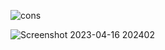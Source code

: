 
![cons](https://user-images.githubusercontent.com/114798157/232325866-8d28cd93-2905-4f23-8a38-b38a20508543.png)


![Screenshot 2023-04-16 202402](https://user-images.githubusercontent.com/114798157/232325810-c376f348-6093-4126-aa4b-fb0a6d83904e.png)
